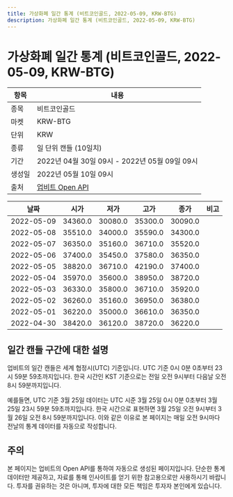```yaml
---
title: 가상화폐 일간 통계 (비트코인골드, 2022-05-09, KRW-BTG)
description: 가상화폐 일간 통계 (비트코인골드, 2022-05-09, KRW-BTG)
---
```



가상화폐 일간 통계 (비트코인골드, 2022-05-09, KRW-BTG)
===

|항목|내용|
|--|--|
|종목|비트코인골드|
|마켓|KRW-BTG|
|단위|KRW|
|종류|일 단위 캔들 (10일치)|
|기간|2022년 04월 30일 09시 - 2022년 05월 09일 09시|
|생성일|2022년 05월 10일 09시|
|출처|[업비트 Open API](https://docs.upbit.com)|


|날짜|시가|저가|고가|종가|비고|
|--|--|--|--|--|--|
|2022-05-09|34360.0|30080.0|35300.0|30090.0|    |
|2022-05-08|35510.0|34000.0|35590.0|34300.0|    |
|2022-05-07|36350.0|35160.0|36710.0|35520.0|    |
|2022-05-06|37400.0|35450.0|37580.0|36350.0|    |
|2022-05-05|38820.0|36710.0|42190.0|37400.0|    |
|2022-05-04|35970.0|35600.0|38950.0|38720.0|    |
|2022-05-03|36330.0|35800.0|36710.0|35920.0|    |
|2022-05-02|36260.0|35160.0|36950.0|36380.0|    |
|2022-05-01|36220.0|35000.0|36610.0|36350.0|    |
|2022-04-30|38420.0|36120.0|38720.0|36220.0|    |


일간 캔들 구간에 대한 설명
---


업비트의 일간 캔들은 세계 협정시(UTC) 기준입니다. 
UTC 기준 0시 0분 0초부터 23시 59분 59초까지입니다. 
한국 시간인 KST 기준으로는 전일 오전 9시부터 다음날 오전 8시 59분까지입니다. 


예를들면, UTC 기준 3월 25일 데이터는 UTC 시준 3월 25일 0시 0분 0초부터 3월 25일 23시 59분 59초까지입니다. 
한국 시간으로 표현하면 3월 25일 오전 9시부터 3월 26일 오전 8시 59분까지입니다. 
이와 같은 이유로 본 페이지는 매일 오전 9시마다 전날의 통계 데이터를 자동으로 작성합니다. 


주의
---


본 페이지는 업비트의 Open API를 통하여 자동으로 생성된 페이지입니다. 
단순한 통계 데이터만 제공하고, 자료를 통해 인사이트를 얻기 위한 참고용으로만 사용하시기 바랍니다. 
투자를 권유하는 것은 아니며, 투자에 대한 모든 책임은 투자자 본인에게 있습니다. 
